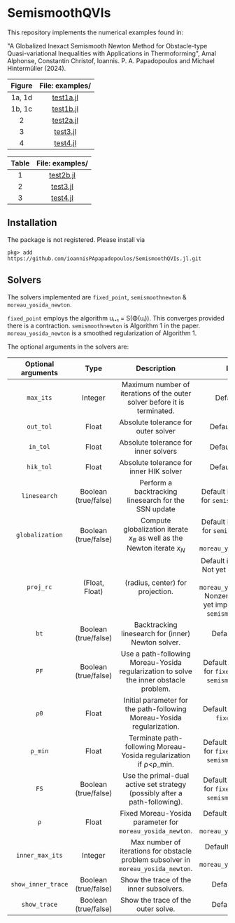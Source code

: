 # SemismoothQVIs

This repository implements the numerical examples found in:

"A Globalized Inexact Semismooth Newton Method for Obstacle-type Quasi-variational Inequalities with Applications in Thermoforming", Amal Alphonse, Constantin Christof, Ioannis. P. A. Papadopoulos and Michael Hintermüller (2024).

|Figure|File: examples/|
|:-:|:-:|
|1a, 1d|[test1a.jl](https://github.com/ioannisPApapadopoulos/SemismoothQVIs.jl/tree/main/examples/test1/test1a.jl)|
|1b, 1c|[test1b.jl](https://github.com/ioannisPApapadopoulos/SemismoothQVIs.jl/tree/main/examples/test1/test1b.jl)|
|2|[test2a.jl](https://github.com/ioannisPApapadopoulos/SemismoothQVIs.jl/tree/main/examples/test2/test2a.jl)|
|3|[test3.jl](https://github.com/ioannisPApapadopoulos/SemismoothQVIs.jl/tree/main/examples/test3/test3.jl)|
|4|[test4.jl](https://github.com/ioannisPApapadopoulos/SemismoothQVIs.jl/tree/main/examples/test4/test4.jl)|

|Table|File: examples/|
|:-:|:-:|
|1|[test2b.jl](https://github.com/ioannisPApapadopoulos/SemismoothQVIs.jl/tree/main/examples/test2/test2b.jl)|
|2|[test3.jl](https://github.com/ioannisPApapadopoulos/SemismoothQVIs.jl/tree/main/examples/test3/test3.jl)|
|3|[test4.jl](https://github.com/ioannisPApapadopoulos/SemismoothQVIs.jl/tree/main/examples/test4/test4.jl)|

## Installation

The package is not registered. Please install via

```pkg> add https://github.com/ioannisPApapadopoulos/SemismoothQVIs.jl.git```

## Solvers

The solvers implemented are `fixed_point`, `semismoothnewton` &  `moreau_yosida_newton`.

`fixed_point` employs the algorithm uᵢ₊₁ = S(Φ(uᵢ)). This converges provided there is a contraction.
`semismoothnewton` is Algorithm 1 in the paper.
`moreau_yosida_newton` is a smoothed regularization of Algorithm 1.

The optional arguments in the solvers are:

|Optional arguments|Type|Description|Notes|
|:-:|:-:|:-:|:-:|
|`max_its`|Integer|Maximum number of iterations of the outer solver before it is terminated.|Default is `20`.|
|`out_tol`|Float|Absolute tolerance for outer solver|Default is `1e-10`.|
|`in_tol`|Float|Absolute tolerance for inner solvers|Default is `1e-10`.|
|`hik_tol`|Float|Absolute tolerance for inner HIK solver|Default is `1e-10`.|
|`linesearch`|Boolean (true/false)|Perform a backtracking linesearch for the SSN update|Default is `false`. Only for `semismoothnewton`.|
|`globalization`|Boolean (true/false)|Compute globalization iterate $x_B$ as well as the Newton iterate $x_N$|Default is `false`. Only for `semismoothnewton` and `moreau_yosida_newton`.|
|`proj_rc`|(Float, Float)|(radius, center) for projection.|Default is `(Inf, 0.0)`. Not yet implemented for `moreau_yosida_newton`. Nonzero center not yet implemented for `semismoothnewton`.|
|`bt`|Boolean (true/false)|Backtracking linesearch for (inner) Newton solver.|Default is `true`.|
|`PF`|Boolean (true/false)|Use a path-following Moreau-Yosida regularization to solve the inner obstacle problem.|Default is `true`. Only for `fixed_point` and `semismoothnewton`.|
|`ρ0`|Float|Initial parameter for the path-following Moreau-Yosida regularization.|Default is `1`. Only for `fixed_point`.|
|`ρ_min`|Float|Terminate path-following Moreau-Yosida regularization if ρ<ρ_min.|Default is `1e-6`. Only for `fixed_point` and `semismoothnewton`.|
|`FS`|Boolean (true/false)|Use the primal-dual active set strategy (possibly after a path-following).|Default is `true`. Only for `fixed_point` and `semismoothnewton`.|
|`ρ`|Float|Fixed Moreau-Yosida parameter for `moreau_yosida_newton`.|Default is `1e-5`. Only for `moreau_yosida_newton`.|
|`inner_max_its`|Integer|Max number of iterations for obstacle problem subsolver in `moreau_yosida_newton`.|Default is `400`. Only for `moreau_yosida_newton`.|
|`show_inner_trace`|Boolean (true/false)|Show the trace of the inner subsolvers.|Default is `true`.|
|`show_trace`|Boolean (true/false)|Show the trace of the outer solve.|Default is `true`.|


